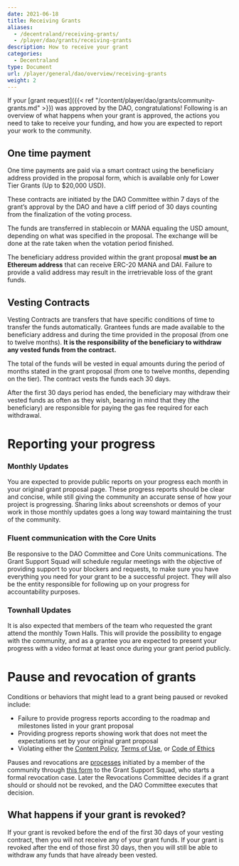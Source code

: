 ```yaml
---
date: 2021-06-18
title: Receiving Grants
aliases:
  - /decentraland/receiving-grants/
  - /player/dao/grants/receiving-grants
description: How to receive your grant
categories:
  - Decentraland
type: Document
url: /player/general/dao/overview/receiving-grants
weight: 2
---
```



If your [grant request]({{< ref "/content/player/dao/grants/community-grants.md" >}}) was approved by the DAO, congratulations! Following is an overview of what happens when your grant is approved, the actions you need to take to receive your funding, and how you are expected to report your work to the community.


## One time payment
One time payments are paid via a smart contract using the beneficiary address provided in the proposal form, which is available only for Lower Tier Grants (Up to $20,000 USD).

These contracts are initiated by the DAO Committee within 7 days of the grant’s approval by the DAO and have a cliff period of 30 days counting from the finalization of the voting process.

The funds are transferred in stablecoin or MANA equaling the USD amount, depending on what was specified in the proposal. The exchange will be done at the rate taken when the votation period finished.

The beneficiary address provided within the grant proposal **must be an Ethereum address** that can receive ERC-20 MANA and DAI. Failure to provide a valid address may result in the irretrievable loss of the grant funds.

## Vesting Contracts
Vesting Contracts are transfers that have specific conditions of time to transfer the funds automatically. Grantees funds are made available to the beneficiary address and during the time provided in the proposal (from one to twelve months). **It is the responsibility of the beneficiary to withdraw any vested funds from the contract.**

The total of the funds will be vested in equal amounts during the period of months stated in the grant proposal (from one to twelve months, depending on the tier). The contract vests the funds each 30 days.

After the first 30 days period has ended, the beneficiary may withdraw their vested funds as often as they wish, bearing in mind that they (the beneficiary) are responsible for paying the gas fee required for each withdrawal.

# Reporting your progress

### Monthly Updates
You are expected to provide public reports on your progress each month in your original grant proposal page. These progress reports should be clear and concise, while still giving the community an accurate sense of how your project is progressing. Sharing links about screenshots or demos of your work in those monthly updates goes a long way toward maintaining the trust of the community. 

### Fluent communication with the Core Units
Be responsive to the DAO Committee and Core Units communications. The Grant Support Squad will schedule regular meetings with the objective of providing support to your blockers and requests, to make sure you have everything you need for your grant to be a successful project. They will also be the entity responsible for following up on your progress for accountability purposes.

### Townhall Updates

It is also expected that members of the team who requested the grant attend the monthly Town Halls. This will provide the possibility to engage with the community, and as a grantee you are expected to present your progress with a video format at least once during your grant period publicly. 

# Pause and revocation of grants
Conditions or behaviors that might lead to a grant being paused or revoked include:
* Failure to provide progress reports according to the roadmap and milestones listed in your grant proposal
* Providing progress reports showing work that does not meet the expectations set by your original grant proposal
* Violating either the [Content Policy](https://decentraland.org/content), [Terms of Use](https://decentraland.org/terms), or [Code of Ethics](https://decentraland.org/ethics)

Pauses and revocations are  [processes](https://governance.decentraland.org/proposal/?id=ce104d00-7d94-11ed-8456-a323c09ee17e)  initiated by a member of the community through  [this form](https://docs.google.com/forms/d/e/1FAIpQLSd63qjesnGcUa-m6HxHJfgouJhX46AT0UfQs7oszQIxdikA3A/viewform)  to the Grant Support Squad, who starts a formal revocation case. Later the Revocations Committee decides if a grant should or should not be revoked, and the DAO Committee executes that decision. 

## What happens if your grant is revoked?
If your grant is revoked before the end of the first 30 days of your vesting contract, then you will not receive any of your grant funds.
If your grant is revoked after the end of those first 30 days, then you will still be able to withdraw any funds that have already been vested.